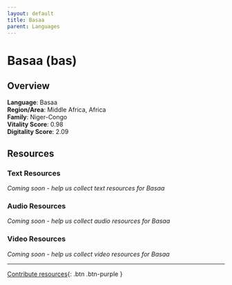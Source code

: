```yaml
---
layout: default
title: Basaa
parent: Languages
---
```


# Basaa (bas)

## Overview

**Language**: Basaa  
**Region/Area**: Middle Africa, Africa  
**Family**: Niger-Congo  
**Vitality Score**: 0.98  
**Digitality Score**: 2.09  

## Resources

### Text Resources
*Coming soon - help us collect text resources for Basaa*

### Audio Resources
*Coming soon - help us collect audio resources for Basaa*

### Video Resources
*Coming soon - help us collect video resources for Basaa*

---

[Contribute resources](https://fairtrain.github.io/){: .btn .btn-purple }
